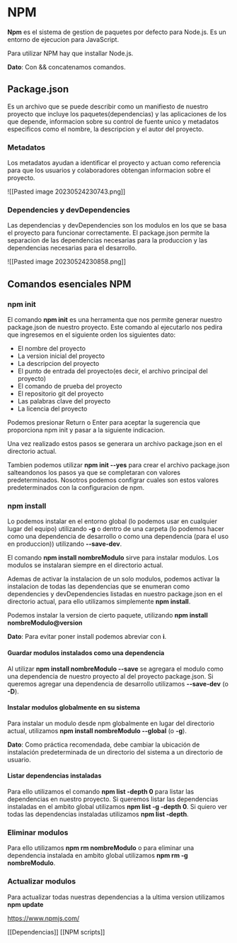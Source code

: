 # NPM

**Npm** es el sistema de gestion de paquetes por defecto para Node.js. Es un entorno de ejecucion para JavaScript.

Para utilizar NPM hay que installar Node.js.

**Dato**: Con && concatenamos comandos.

## Package.json

Es un archivo que se puede describir como un manifiesto de nuestro proyecto que incluye los paquetes(dependencias) y las aplicaciones de los que depende, informacion sobre su control de fuente unico y metadatos especificos como el nombre, la descripcion y el autor del proyecto.

### Metadatos

Los metadatos ayudan a identificar el proyecto y actuan como referencia para que los usuarios y colaboradores obtengan informacion sobre el proyecto.

![[Pasted image 20230524230743.png]]

### Dependencies y devDependencies

Las dependencias y devDependencies son los modulos en los que se basa el proyecto para funcionar correctamente. El package.json permite la separacion de las dependencias necesarias para la produccion y las dependencias necesarias para el desarrollo.

![[Pasted image 20230524230858.png]]

## Comandos esenciales NPM

### npm init

El comando **npm init** es una herramenta que nos permite generar nuestro package.json de nuestro proyecto. Este comando al ejecutarlo nos pedira que ingresemos en el siguiente orden los siguientes dato:

* El nombre del proyecto
* La version inicial del proyecto
* La descripcion del proyecto
* El punto de entrada del proyecto(es decir, el archivo principal del proyecto)
* El comando de prueba del proyecto
* El repositorio git del proyecto
* Las palabras clave del proyecto
* La licencia del proyecto

Podemos presionar Return o Enter para aceptar la sugerencia que proporciona npm init y pasar a la siguiente indicacion.

Una vez realizado estos pasos se generara un archivo package.json en el directorio actual.

Tambien podemos utilizar **npm init --yes** para crear el archivo package.json salteandonos los pasos ya que se completaran con valores predeterminados. Nosotros podemos configrar cuales son estos valores predeterminados con la configuracion de npm.

### npm install

Lo podemos instalar en el entorno global (lo podemos usar en cualquier lugar del equipo) utilizando **-g** o dentro de una carpeta (lo podemos hacer como una dependencia de desarrollo o como una dependencia (para el uso en produccion)) utilizando **--save-dev**.

El comando **npm install nombreModulo** sirve para instalar modulos. Los modulos se instalaran siempre en el directorio actual. 

Ademas de activar la instalacion de un solo modulos, podemos activar la instalacion de todas las dependencias que se enumeran como dependencies y devDependencies listadas en nuestro package.json en el directorio actual, para ello utilizamos simplemente **npm install**.

Podemos instalar la version de cierto paquete, utilizando **npm install nombreModulo@version**

**Dato**: Para evitar poner install podemos abreviar con **i**.

#### Guardar modulos instalados como una dependencia

Al utilizar **npm install nombreModulo --save** se agregara el modulo como una dependencia de nuestro proyecto al del proyecto package.json. Si queremos agregar una dependencia de desarrollo utilizamos **--save-dev** (o **-D**).

#### Instalar modulos globalmente en su sistema

Para instalar un modulo desde npm globalmente en lugar del directorio actual, utilizamos **npm install nombreModulo --global** (o **-g**).

**Dato**: Como práctica recomendada, debe cambiar la ubicación de instalación predeterminada de un directorio del sistema a un directorio de usuario. 

#### Listar dependencias instaladas

Para ello utilizamos el comando **npm list -depth 0** para listar las dependencias en nuestro proyecto. Si queremos listar las dependencias instaladas en el ambito global utilizamos **npm list -g -depth 0**. Si quiero ver todas las dependencias instaladas utilizamos **npm list -depth**.

### Eliminar modulos

Para ello utilizamos **npm rm nombreModulo** o para eliminar una dependencia instalada en ambito global utilizamos **npm rm -g nombreModulo**.

### Actualizar modulos

Para actualizar todas nuestras dependencias a la ultima version utilizamos **npm update**

https://www.npmjs.com/

[[Dependencias]]
[[NPM scripts]]